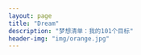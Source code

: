 ```yaml
---
layout: page
title: "Dream"
description: "梦想清单：我的101个目标"
header-img: "img/orange.jpg"
---
```



<center>
    <p><img src="" align="center"></p>
</center>




